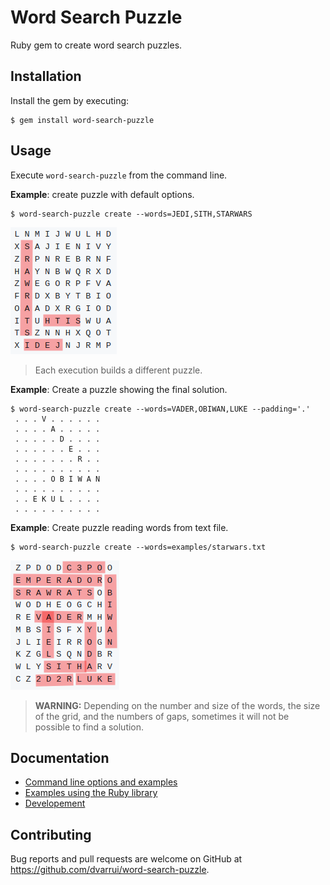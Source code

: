 # Word Search Puzzle

Ruby gem to create word search puzzles.

## Installation

Install the gem by executing:

    $ gem install word-search-puzzle

## Usage

Execute `word-search-puzzle` from the command line.

**Example**: create puzzle with default options.

```
$ word-search-puzzle create --words=JEDI,SITH,STARWARS
```
![](docs/images/puzzle-01.png)

> Each execution builds a different puzzle.

**Example**: Create a puzzle showing the final solution. 
```
$ word-search-puzzle create --words=VADER,OBIWAN,LUKE --padding='.'
 . . . V . . . . . .
 . . . . A . . . . .
 . . . . . D . . . .
 . . . . . . E . . .
 . . . . . . . R . .
 . . . . . . . . . .
 . . . . O B I W A N
 . . . . . . . . . .
 . . E K U L . . . .
 . . . . . . . . . .
```

**Example**: Create puzzle reading words from text file.
```
$ word-search-puzzle create --words=examples/starwars.txt                   
```
![](docs/images/puzzle-03.png)

> **WARNING:**
> Depending on the number and size of the words, the size of the grid, and the numbers of gaps, sometimes it will not be possible to find a solution.

## Documentation

* [Command line options and examples](docs/options.md)
* [Examples using the Ruby library](examples/)
* [Developement](docs/development.md)

## Contributing

Bug reports and pull requests are welcome on GitHub at https://github.com/dvarrui/word-search-puzzle.

